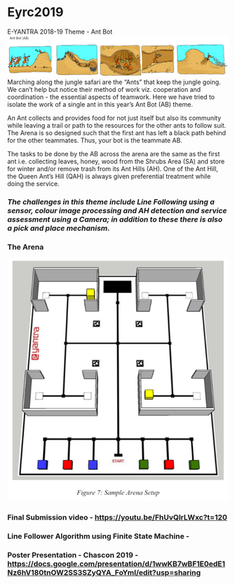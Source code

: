 # Eyrc2019
E-YANTRA 2018-19 Theme - Ant Bot
![Theme](https://github.com/AKR2470/Eyrc2019/blob/master/Images/AntBot.png)
Marching along the jungle safari are the “Ants” that keep the jungle going. We can’t help but notice their method of work viz. cooperation and coordination - the essential aspects of teamwork. Here we have tried to isolate the work of a single ant in this year’s Ant Bot (AB) theme. 

An Ant collects and provides food for not just itself but also its community while leaving a trail or path to the resources for the other ants to follow suit. The Arena is so designed such that the first ant has left a black path behind for the other teammates. Thus, your bot is the teammate AB. 

The tasks to be done by the AB across the arena are the same as the first ant i.e. collecting leaves, honey, wood from the Shrubs Area (SA) and store for winter and/or remove trash from its Ant Hills (AH). One of the Ant Hill, the Queen Ant’s Hill (QAH) is always given preferential treatment while doing the service. 

### *The challenges in this theme include Line Following using a sensor, colour image processing and AH detection and service assessment using a Camera; in addition to these there is also a pick and place mechanism.*
### The Arena
![Theme](https://github.com/AKR2470/Eyrc2019/blob/master/Images/Arena.PNG)
### Final Submission video - https://youtu.be/FhUvQlrLWxc?t=120
### Line Follower Algorithm using Finite State Machine - 
### Poster Presentation - Chascon 2019 - https://docs.google.com/presentation/d/1wwKB7wBF1E0edE1Nz6hV180tnOW2SS3SZyQYA_FoYmI/edit?usp=sharing
